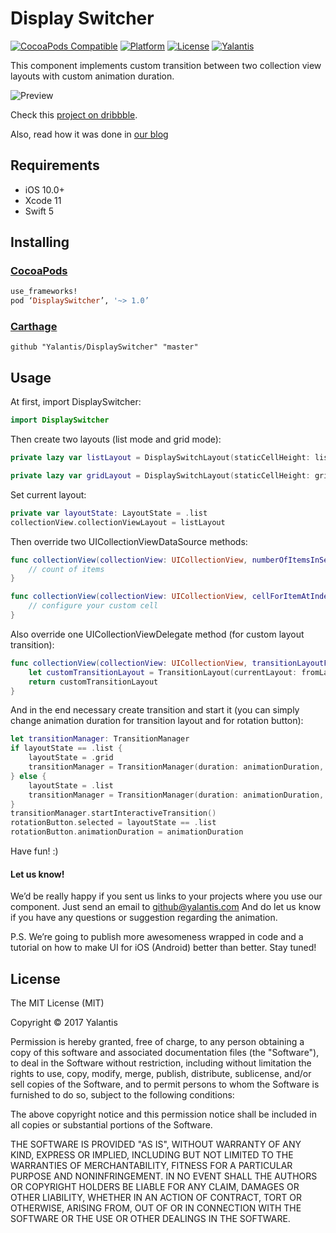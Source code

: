 # Display Switcher

[![CocoaPods Compatible](https://img.shields.io/cocoapods/v/DisplaySwitcher.svg)](https://img.shields.io/cocoapods/v/DisplaySwitcher.svg)
[![Platform](http://img.shields.io/badge/platform-iOS-blue.svg?style=flat)](http://cocoapods.org/?q=YALSideMenu) 
[![License](http://img.shields.io/badge/license-MIT-green.svg?style=flat)]() 
[![Yalantis](https://raw.githubusercontent.com/Yalantis/PullToRefresh/develop/PullToRefreshDemo/Resources/badge_dark.png)](https://yalantis.com/?utm_source=github)

This component implements custom transition between two collection view layouts with custom animation duration.

![Preview](https://github.com/Yalantis/DisplaySwitcher/blob/master/Assets/animation.gif)

Check this <a href="https://dribbble.com/shots/2276068-Contact-Display-Switch">project on dribbble</a>.

Also, read how it was done in [our blog](https://yalantis.com/blog/contact-display-switch-animation/)

## Requirements
- iOS 10.0+
- Xcode 11
- Swift 5

## Installing 

### [CocoaPods](https://cocoapods.org)

```ruby
use_frameworks!
pod ‘DisplaySwitcher’, '~> 1.0’
```

### [Carthage](https://github.com/Carthage/Carthage)

```
github "Yalantis/DisplaySwitcher" "master"
```

## Usage

At first, import DisplaySwitcher:

```swift
import DisplaySwitcher
```

Then create two layouts (list mode and grid mode):

```swift
private lazy var listLayout = DisplaySwitchLayout(staticCellHeight: listLayoutStaticCellHeight, nextLayoutStaticCellHeight: gridLayoutStaticCellHeight, layoutState: .list)

private lazy var gridLayout = DisplaySwitchLayout(staticCellHeight: gridLayoutStaticCellHeight, nextLayoutStaticCellHeight: listLayoutStaticCellHeight, layoutState: .grid)
```

Set current layout:

```swift
private var layoutState: LayoutState = .list
collectionView.collectionViewLayout = listLayout
```

Then override two UICollectionViewDataSource methods:

```swift
func collectionView(collectionView: UICollectionView, numberOfItemsInSection section: Int) -> Int {
    // count of items
}

func collectionView(collectionView: UICollectionView, cellForItemAtIndexPath indexPath: NSIndexPath) -> UICollectionViewCell {
    // configure your custom cell
}
```

Also override one UICollectionViewDelegate method (for custom layout transition):

```swift
func collectionView(collectionView: UICollectionView, transitionLayoutForOldLayout fromLayout: UICollectionViewLayout, newLayout toLayout: UICollectionViewLayout) -> UICollectionViewTransitionLayout {
    let customTransitionLayout = TransitionLayout(currentLayout: fromLayout, nextLayout: toLayout)
    return customTransitionLayout
}
```

And in the end necessary create transition and start it (you can simply change animation duration for transition layout and for rotation button):

```swift
let transitionManager: TransitionManager
if layoutState == .list {
    layoutState = .grid
    transitionManager = TransitionManager(duration: animationDuration, collectionView: collectionView!, destinationLayout: gridLayout, layoutState: layoutState)
} else {
    layoutState = .list
    transitionManager = TransitionManager(duration: animationDuration, collectionView: collectionView!, destinationLayout: listLayout, layoutState: layoutState)
}
transitionManager.startInteractiveTransition()
rotationButton.selected = layoutState == .list
rotationButton.animationDuration = animationDuration
```

Have fun! :)

#### Let us know!

We’d be really happy if you sent us links to your projects where you use our component. Just send an email to github@yalantis.com And do let us know if you have any questions or suggestion regarding the animation. 

P.S. We’re going to publish more awesomeness wrapped in code and a tutorial on how to make UI for iOS (Android) better than better. Stay tuned!

## License

The MIT License (MIT)

Copyright © 2017 Yalantis

Permission is hereby granted, free of charge, to any person obtaining a copy
of this software and associated documentation files (the "Software"), to deal
in the Software without restriction, including without limitation the rights
to use, copy, modify, merge, publish, distribute, sublicense, and/or sell
copies of the Software, and to permit persons to whom the Software is
furnished to do so, subject to the following conditions:

The above copyright notice and this permission notice shall be included in
all copies or substantial portions of the Software.

THE SOFTWARE IS PROVIDED "AS IS", WITHOUT WARRANTY OF ANY KIND, EXPRESS OR
IMPLIED, INCLUDING BUT NOT LIMITED TO THE WARRANTIES OF MERCHANTABILITY,
FITNESS FOR A PARTICULAR PURPOSE AND NONINFRINGEMENT. IN NO EVENT SHALL THE
AUTHORS OR COPYRIGHT HOLDERS BE LIABLE FOR ANY CLAIM, DAMAGES OR OTHER
LIABILITY, WHETHER IN AN ACTION OF CONTRACT, TORT OR OTHERWISE, ARISING FROM,
OUT OF OR IN CONNECTION WITH THE SOFTWARE OR THE USE OR OTHER DEALINGS IN
THE SOFTWARE.
